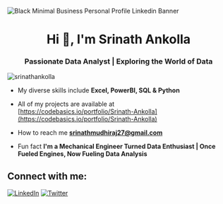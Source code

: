![Black Minimal Business Personal Profile Linkedin Banner](https://github.com/srinathankolla/srinathankolla/assets/115559003/6f29dd02-9766-419c-865b-d12a3fe71714)



<h1 align="center">Hi 👋, I'm Srinath Ankolla</h1>
<h3 align="center">Passionate Data Analyst | Exploring the World of Data</h3>

<p align="left"> <img src="https://komarev.com/ghpvc/?username=srinathankolla&label=Profile%20views&color=0e75b6&style=flat" alt="srinathankolla" /> </p>

- My diverse skills include **Excel, PowerBI, SQL & Python**

- All of my projects are available at [https://codebasics.io/portfolio/Srinath-Ankolla](https://codebasics.io/portfolio/Srinath-Ankolla)

- How to reach me **srinathmudhiraj27@gmail.com**

- Fun fact **I'm a Mechanical Engineer Turned Data Enthusiast | Once Fueled Engines, Now Fueling Data Analysis**


## Connect with me:
[![LinkedIn](https://img.shields.io/badge/LinkedIn-%230077B5.svg?logo=linkedin&logoColor=white)](https://linkedin.com/in/srinathankolla) [![Twitter](https://img.shields.io/badge/Twitter-%231DA1F2.svg?logo=Twitter&logoColor=white)](https://twitter.com/@SrinathOnline) 
